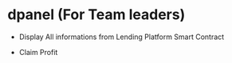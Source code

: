 # dpanel (For Team leaders)

- Display All informations from 
Lending Platform Smart Contract

-  Claim Profit
